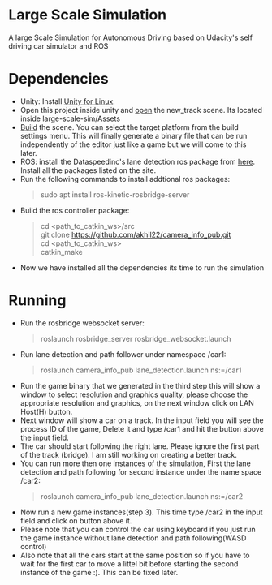 # Large Scale Simulation
A large Scale Simulation for Autonomous Driving based on Udacity's self driving car simulator and ROS



# Dependencies

- Unity: Install [Unity for Linux](https://forum.unity.com/threads/unity-on-linux-release-notes-and-known-issues.350256/): 
- Open this project inside unity and [open](https://docs.unity3d.com/Manual/CreatingScenes.html) the new_track scene. Its located inside large-scale-sim/Assets
-  [Build](https://docs.unity3d.com/Manual/BuildSettings.html) the scene. You can select the target platform from the build settings menu. This will finally generate a binary file that can be run independently of the editor just like a game but we will come to this later. 
- ROS: install the Dataspeedinc's lane detection ros package from [here](https://bitbucket.org/DataspeedInc/dbw_mkz_simulation). Install all the packages listed on the site.
- Run the following commands to install addtional ros packages:
  > sudo apt install ros-kinetic-rosbridge-server
 - Build the ros controller package:
   > cd <path_to_catkin_ws>/src  
   > git clone https://github.com/akhil22/camera_info_pub.git  
   > cd <path_to_catkin_ws>  
   > catkin_make   
 - Now we have installed all the dependencies its time to run the simulation 

# Running
- Run the rosbridge websocket server:
  > roslaunch rosbridge_server rosbridge_websocket.launch
 - Run lane detection and path follower under namespace /car1:
   > roslaunch camera_info_pub lane_detection.launch ns:=/car1
- Run the game binary that we generated in the third step this will show a window to select resolution and graphics quality, please choose the appropriate resolution and graphics, on the next window click on LAN Host(H) button.
- Next window will show a car on a track. In the input field you will see the process ID of the game, Delete it and type /car1 and hit the button above the input field.
- The car should start following the right lane. Please ignore the first part of the track (bridge). I am still working on creating a better track.  
- You can run more then one instances of the simulation, First the lane detection and path following for second instance under the name space /car2:
  > roslaunch camera_info_pub lane_detection.launch ns:=/car2
- Now run a new game instances(step 3). This time type /car2 in the input field and click on button above it.
- Please note that you can control the car using keyboard if you just run the game instance without lane detection and path following(WASD control)
- Also note that all the cars start at the same position so if you have to wait for the first car to move a littel bit before starting the second instance of the game :). This can be fixed later.

